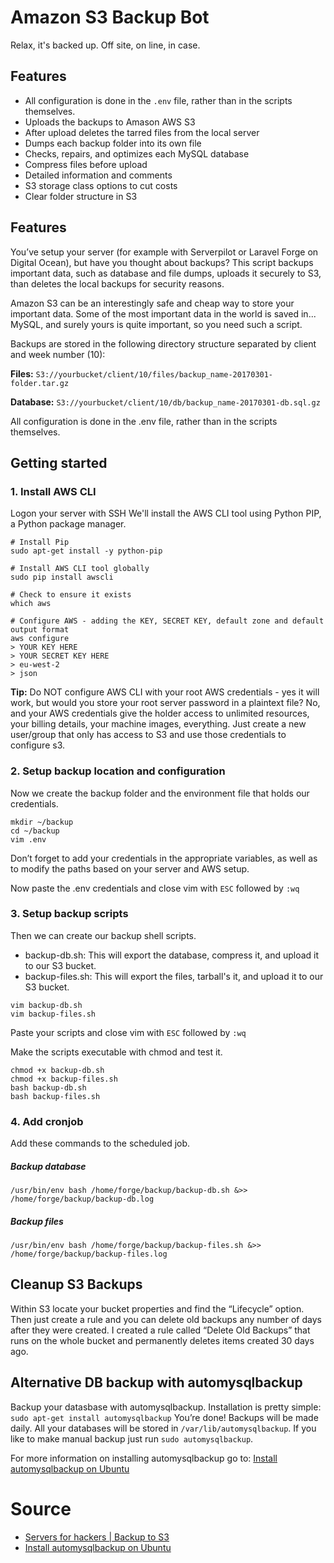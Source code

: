 # Amazon S3 Backup Bot
Relax, it's backed up. Off site, on line, in case.

## Features
* All configuration is done in the ``.env`` file, rather than in the scripts themselves. 
* Uploads the backups to Amason AWS S3
* After upload deletes the tarred files from the local server
* Dumps each backup folder into its own file
* Checks, repairs, and optimizes each MySQL database
* Compress files before upload
* Detailed information and comments
* S3 storage class options to cut costs
* Clear folder structure in S3


## Features
You’ve setup your server (for example with Serverpilot or Laravel Forge on Digital Ocean), but have you thought about backups? 
This script backups important data, such as database and file dumps, uploads it securely to S3, than deletes the local backups for security reasons.

Amazon S3 can be an interestingly safe and cheap way to store your important data. Some of the most important data in the world is saved in... MySQL, and surely yours is quite important, so you need such a script.

Backups are stored in the following directory structure separated by client and week number (10):

**Files:** ``S3://yourbucket/client/10/files/backup_name-20170301-folder.tar.gz``

**Database:** ``S3://yourbucket/client/10/db/backup_name-20170301-db.sql.gz``

All configuration is done in the .env file, rather than in the scripts themselves. 




## Getting started

### 1. Install AWS CLI
Logon your server with SSH
We'll install the AWS CLI tool using Python PIP, a Python package manager.

````
# Install Pip
sudo apt-get install -y python-pip

# Install AWS CLI tool globally
sudo pip install awscli

# Check to ensure it exists
which aws

# Configure AWS - adding the KEY, SECRET KEY, default zone and default output format
aws configure
> YOUR KEY HERE
> YOUR SECRET KEY HERE
> eu-west-2
> json
````

**Tip:** Do NOT configure AWS CLI with your root AWS credentials - yes it will work, but would you store your root server password in a plaintext file? No, and your AWS credentials give the holder access to unlimited resources, your billing details, your machine images, everything.
Just  create a new user/group that only has access to S3 and use those credentials to configure s3. 

### 2. Setup backup location and configuration
Now we create the backup folder and the environment file that holds our credentials.

````
mkdir ~/backup
cd ~/backup
vim .env
````
Don’t forget to add your credentials in the appropriate variables, as well as to modify the paths based on your server and AWS setup. 

Now paste the .env credentials and close vim with ``ESC`` followed by ``:wq``

### 3. Setup backup scripts
Then we can create our backup shell scripts.
- backup-db.sh: This will export the database, compress it, and upload it to our S3 bucket.
- backup-files.sh: This will export the files, tarball's it, and upload it to our S3 bucket.

````
vim backup-db.sh
vim backup-files.sh
````
Paste your scripts and close vim with ``ESC`` followed by ``:wq``

Make the scripts executable with chmod and test it.

````
chmod +x backup-db.sh
chmod +x backup-files.sh
bash backup-db.sh
bash backup-files.sh
````

### 4. Add cronjob 
Add these commands to the scheduled job.

##### Backup database
````
/usr/bin/env bash /home/forge/backup/backup-db.sh &>> /home/forge/backup/backup-db.log
````
##### Backup files
````
/usr/bin/env bash /home/forge/backup/backup-files.sh &>> /home/forge/backup/backup-files.log
````

## Cleanup S3 Backups

Within S3 locate your bucket properties and find the “Lifecycle” option. Then just create a rule and you can delete old backups any number of days after they were created. I created a rule called “Delete Old Backups” that runs on the whole bucket and permanently deletes items created 30 days ago.


## Alternative DB backup with automysqlbackup
Backup your datasbase with automysqlbackup. Installation is pretty simple: ``sudo apt-get install automysqlbackup`` 
You’re done! Backups will be made daily.
All your databases will be stored in ``/var/lib/automysqlbackup``. 
If you like to make manual backup just run ``sudo automysqlbackup``. 

For more information on installing automysqlbackup go to: [Install automysqlbackup on Ubuntu](https://gist.github.com/janikvonrotz/9488132)


# Source
- [Servers for hackers | Backup to S3](https://serversforhackers.com/video/backup-to-s3)
- [Install automysqlbackup on Ubuntu](https://gist.github.com/janikvonrotz/9488132)